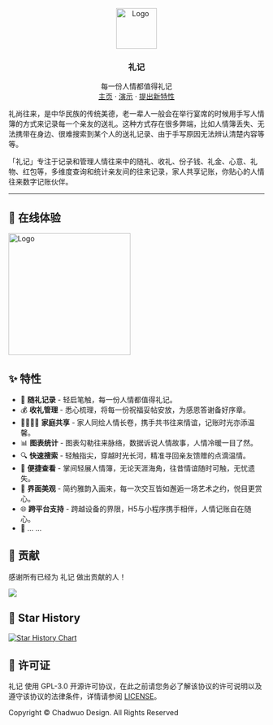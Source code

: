 <p align="center">
  <a href="https://github.com/chadwuo/li-ji-weapp">
    <img src="https://gitee.com/Chadwuo/li-ji-weapp/raw/main/doc/logo.png" alt="Logo" width="80" height="80">
  </a>

  <h3 align="center">礼记</h3>
  <p align="center">
    每一份人情都值得礼记
    <br />
    <a href="https://liji.poetic.ltd">主页</a>
    ·
    <a href="https://liji.poetic.ltd">演示</a>
    ·
    <a href="https://github.com/Chadwuo/li-ji-weapp/issues/new?template=feature_request.md">提出新特性</a>
  </p>
</p>

  礼尚往来，是中华民族的传统美德，老一辈人一般会在举行宴席的时候用手写人情簿的方式来记录每一个亲友的送礼。这种方式存在很多弊端，比如人情簿丢失、无法携带在身边、很难搜索到某个人的送礼记录、由于手写原因无法辨认清楚内容等等。

  「礼记」专注于记录和管理人情往来中的随礼、收礼、份子钱、礼金、心意、礼物、红包等，多维度查询和统计亲友间的往来记录，家人共享记账，你贴心的人情往来数字记账伙伴。

---

## 🎉 在线体验
 <img src="https://gitee.com/Chadwuo/li-ji-weapp/raw/main/doc/code.jpg" alt="Logo" width="240" height="240">

## ✨ 特性

- 🎁 **随礼记录** - 轻启笔触，每一份人情都值得礼记。
- 💰 **收礼管理** - 悉心梳理，将每一份祝福妥帖安放，为感恩答谢备好序章。
- 👨‍👩‍👧‍👦 **家庭共享** - 家人同绘人情长卷，携手共书往来情谊，记账时光亦添温馨。
- 📊 **图表统计** - 图表勾勒往来脉络，数据诉说人情故事，人情冷暖一目了然。
- 🔍 **快速搜索** - 轻触指尖，穿越时光长河，精准寻回亲友馈赠的点滴温情。
- 📱 **便捷查看** - 掌间轻展人情簿，无论天涯海角，往昔情谊随时可触，无忧遗失。
- 🎨 **界面美观** - 简约雅韵入画来，每一次交互皆如邂逅一场艺术之约，悦目更赏心。
- 🌐 **跨平台支持** - 跨越设备的界限，H5与小程序携手相伴，人情记账自在随心。
- 🌈 ... ...

## 🚀 贡献

感谢所有已经为 礼记 做出贡献的人！

<a href="https://github.com/Chadwuo/li-ji-weapp/graphs/contributors">
  <img src="https://contrib.rocks/image?repo=Chadwuo/li-ji-weapp" />
</a>

## 🌟 Star History
[![Star History Chart](https://api.star-history.com/svg?repos=Chadwuo/li-ji-weapp&type=Date)](https://star-history.com/#Chadwuo/li-ji-weapp&Date)

## 📜 许可证

礼记 使用 GPL-3.0 开源许可协议，在此之前请您务必了解该协议的许可说明以及遵守该协议的法律条件，详情请参阅 [LICENSE](https://github.com/chadwuo/li-ji-weapp/blob/master/LICENSE)。

Copyright © Chadwuo Design. All Rights Reserved
